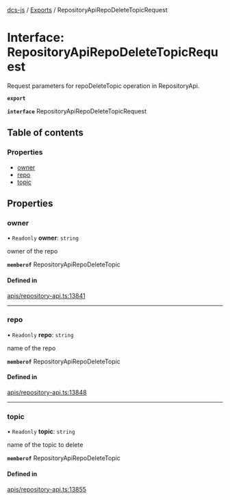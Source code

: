 [dcs-js](../README.md) / [Exports](../modules.md) / RepositoryApiRepoDeleteTopicRequest

# Interface: RepositoryApiRepoDeleteTopicRequest

Request parameters for repoDeleteTopic operation in RepositoryApi.

**`export`**

**`interface`** RepositoryApiRepoDeleteTopicRequest

## Table of contents

### Properties

- [owner](RepositoryApiRepoDeleteTopicRequest.md#owner)
- [repo](RepositoryApiRepoDeleteTopicRequest.md#repo)
- [topic](RepositoryApiRepoDeleteTopicRequest.md#topic)

## Properties

### <a id="owner" name="owner"></a> owner

• `Readonly` **owner**: `string`

owner of the repo

**`memberof`** RepositoryApiRepoDeleteTopic

#### Defined in

[apis/repository-api.ts:13841](https://github.com/unfoldingWord/dcs-js/blob/b29eb7a/apis/repository-api.ts#L13841)

___

### <a id="repo" name="repo"></a> repo

• `Readonly` **repo**: `string`

name of the repo

**`memberof`** RepositoryApiRepoDeleteTopic

#### Defined in

[apis/repository-api.ts:13848](https://github.com/unfoldingWord/dcs-js/blob/b29eb7a/apis/repository-api.ts#L13848)

___

### <a id="topic" name="topic"></a> topic

• `Readonly` **topic**: `string`

name of the topic to delete

**`memberof`** RepositoryApiRepoDeleteTopic

#### Defined in

[apis/repository-api.ts:13855](https://github.com/unfoldingWord/dcs-js/blob/b29eb7a/apis/repository-api.ts#L13855)
